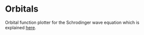 # Orbitals

Orbital function plotter for the Schrodinger wave equation which is explained [here](http://physics.mq.edu.au/~jcresser/Phys201/LectureNotes/SchrodingerEqn.pdf).

[equation]: http://www.physlink.com/Education/Askexperts/Images/ae329a.jpg "Wave Equation"
